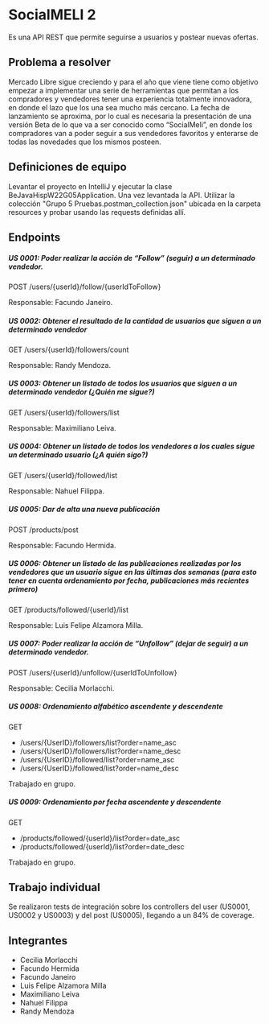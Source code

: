 # SocialMELI 2
Es una API REST que permite seguirse a usuarios y postear nuevas ofertas.

## Problema a resolver
Mercado Libre sigue creciendo y para el año que viene  tiene como objetivo empezar a implementar una serie de herramientas que permitan a los compradores y vendedores tener una experiencia totalmente innovadora, en donde el lazo que los una sea mucho más cercano.
La fecha de lanzamiento se aproxima, por lo cual es necesaria la presentación de una versión Beta de lo que va a ser conocido como “SocialMeli”, en donde los compradores van a poder seguir a sus vendedores favoritos y enterarse de todas las novedades que los mismos posteen.

## Definiciones de equipo
Levantar el proyecto en IntelliJ y ejecutar la clase BeJavaHispW22G05Application.
Una vez levantada la API. Utilizar la colección "Grupo 5 Pruebas.postman_collection.json" ubicada en la carpeta resources y probar usando las requests definidas allí.

## Endpoints
##### US 0001: Poder realizar la acción de “Follow” (seguir) a un determinado vendedor.
POST /users/{userId}/follow/{userIdToFollow}

Responsable: Facundo Janeiro.


##### US 0002: Obtener el resultado de la cantidad de usuarios que siguen a un determinado vendedor
GET /users/{userId}/followers/count

Responsable: Randy Mendoza.

##### US 0003: Obtener un listado de todos los usuarios que siguen a un determinado vendedor (¿Quién me sigue?)
GET /users/{userId}/followers/list

Responsable: Maximiliano Leiva.

##### US 0004: Obtener un listado de todos los vendedores a los cuales sigue un determinado usuario (¿A quién sigo?)
GET /users/{userId}/followed/list

Responsable: Nahuel Filippa.

##### US 0005: Dar de alta una nueva publicación
POST /products/post

Responsable: Facundo Hermida.

##### US 0006: Obtener un listado de las publicaciones realizadas por los vendedores que un usuario sigue en las últimas dos semanas (para esto tener en cuenta ordenamiento por fecha, publicaciones más recientes primero)
GET /products/followed/{userId}/list

Responsable: Luis Felipe Alzamora Milla.

##### US 0007: Poder realizar la acción de “Unfollow” (dejar de seguir) a un determinado vendedor.
POST /users/{userId}/unfollow/{userIdToUnfollow}

Responsable: Cecilia Morlacchi.

##### US 0008: Ordenamiento alfabético ascendente y descendente
GET
- /users/{UserID}/followers/list?order=name_asc
- /users/{UserID}/followers/list?order=name_desc
- /users/{UserID}/followed/list?order=name_asc
- /users/{UserID}/followed/list?order=name_desc

Trabajado en grupo.

##### US 0009: Ordenamiento por fecha ascendente y descendente

GET
- /products/followed/{userId}/list?order=date_asc
- /products/followed/{userId}/list?order=date_desc

Trabajado en grupo.

## Trabajo individual
Se realizaron tests de integración sobre los controllers del user (US0001, US0002 y US0003) y del post (US0005), llegando a un 84% de coverage.

## Integrantes
- Cecilia Morlacchi
- Facundo Hermida
- Facundo Janeiro
- Luis Felipe Alzamora Milla
- Maximiliano Leiva
- Nahuel Filippa
- Randy Mendoza
